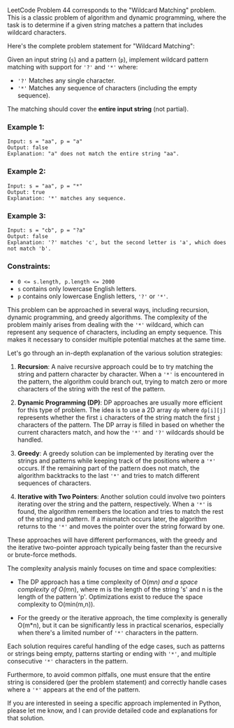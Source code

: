 LeetCode Problem 44 corresponds to the "Wildcard Matching" problem. This is a classic problem of algorithm and dynamic programming, where the task is to determine if a given string matches a pattern that includes wildcard characters.

Here's the complete problem statement for "Wildcard Matching":

Given an input string (`s`) and a pattern (`p`), implement wildcard pattern matching with support for `'?'` and `'*'` where:

- `'?'` Matches any single character.
- `'*'` Matches any sequence of characters (including the empty sequence).

The matching should cover the **entire input string** (not partial).

### Example 1:

```
Input: s = "aa", p = "a"
Output: false
Explanation: "a" does not match the entire string "aa".
```

### Example 2:

```
Input: s = "aa", p = "*"
Output: true
Explanation: '*' matches any sequence.
```

### Example 3:

```
Input: s = "cb", p = "?a"
Output: false
Explanation: '?' matches 'c', but the second letter is 'a', which does not match 'b'.
```


### Constraints:

- `0 <= s.length, p.length <= 2000`
- `s` contains only lowercase English letters.
- `p` contains only lowercase English letters, `'?'` or `'*'`.

This problem can be approached in several ways, including recursion, dynamic programming, and greedy algorithms. The complexity of the problem mainly arises from dealing with the `'*'` wildcard, which can represent any sequence of characters, including an empty sequence. This makes it necessary to consider multiple potential matches at the same time.

Let's go through an in-depth explanation of the various solution strategies:

1. **Recursion**: A naive recursive approach could be to try matching the string and pattern character by character. When a `'*'` is encountered in the pattern, the algorithm could branch out, trying to match zero or more characters of the string with the rest of the pattern.

2. **Dynamic Programming (DP)**: DP approaches are usually more efficient for this type of problem. The idea is to use a 2D array `dp` where `dp[i][j]` represents whether the first `i` characters of the string match the first `j` characters of the pattern. The DP array is filled in based on whether the current characters match, and how the `'*'` and `'?'` wildcards should be handled.

3. **Greedy**: A greedy solution can be implemented by iterating over the strings and patterns while keeping track of the positions where a `'*'` occurs. If the remaining part of the pattern does not match, the algorithm backtracks to the last `'*'` and tries to match different sequences of characters.

4. **Iterative with Two Pointers**: Another solution could involve two pointers iterating over the string and the pattern, respectively. When a `'*'` is found, the algorithm remembers the location and tries to match the rest of the string and pattern. If a mismatch occurs later, the algorithm returns to the `'*'` and moves the pointer over the string forward by one.

These approaches will have different performances, with the greedy and the iterative two-pointer approach typically being faster than the recursive or brute-force methods.

The complexity analysis mainly focuses on time and space complexities:

- The DP approach has a time complexity of O(m*n) and a space complexity of O(m*n), where m is the length of the string 's' and n is the length of the pattern 'p'. Optimizations exist to reduce the space complexity to O(min(m,n)).

- For the greedy or the iterative approach, the time complexity is generally O(m*n), but it can be significantly less in practical scenarios, especially when there's a limited number of `'*'` characters in the pattern.

Each solution requires careful handling of the edge cases, such as patterns or strings being empty, patterns starting or ending with `'*'`, and multiple consecutive `'*'` characters in the pattern.

Furthermore, to avoid common pitfalls, one must ensure that the entire string is considered (per the problem statement) and correctly handle cases where a `'*'` appears at the end of the pattern.

If you are interested in seeing a specific approach implemented in Python, please let me know, and I can provide detailed code and explanations for that solution.